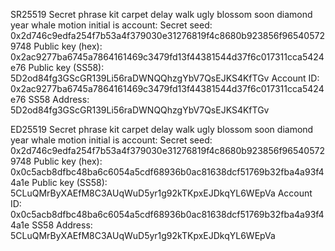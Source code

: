 SR25519
Secret phrase kit carpet delay walk ugly blossom soon diamond year whale motion initial is account:
Secret seed: 0x2d746c9edfa254f7b53a4f379030e31276819f4c8680b923856f965405729748
Public key (hex): 0x2ac9277ba6745a7864161469c3479fd13f44381544d37f6c017311cca5424e76
Public key (SS58): 5D2od84fg3GScGR139Li56raDWNQQhzgYbV7QsEJKS4KfTGv
Account ID: 0x2ac9277ba6745a7864161469c3479fd13f44381544d37f6c017311cca5424e76
SS58 Address: 5D2od84fg3GScGR139Li56raDWNQQhzgYbV7QsEJKS4KfTGv

ED25519
Secret phrase kit carpet delay walk ugly blossom soon diamond year whale motion initial is account:
Secret seed: 0x2d746c9edfa254f7b53a4f379030e31276819f4c8680b923856f965405729748
Public key (hex): 0x0c5acb8dfbc48ba6c6054a5cdf68936b0ac81638dcf51769b32fba4a93f44a1e
Public key (SS58): 5CLuQMrByXAEfM8C3AUqWuD5yr1g92kTKpxEJDkqYL6WEpVa
Account ID: 0x0c5acb8dfbc48ba6c6054a5cdf68936b0ac81638dcf51769b32fba4a93f44a1e
SS58 Address: 5CLuQMrByXAEfM8C3AUqWuD5yr1g92kTKpxEJDkqYL6WEpVa
